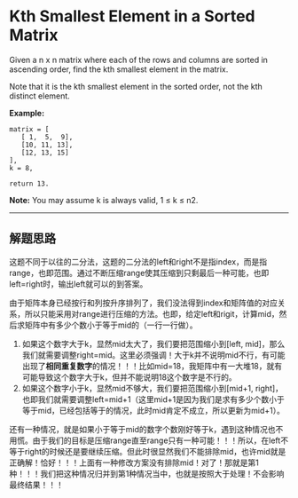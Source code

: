 # Kth Smallest Element in a Sorted Matrix #

Given a n x n matrix where each of the rows and columns are sorted in ascending order, find the kth smallest element in the matrix.

Note that it is the kth smallest element in the sorted order, not the kth distinct element.

**Example:**
```
matrix = [
   [ 1,  5,  9],
   [10, 11, 13],
   [12, 13, 15]
],
k = 8,

return 13.
```
**Note:**
You may assume k is always valid, 1 ≤ k ≤ n2.

---

## 解题思路 ##
这题不同于以往的二分法，这题的二分法的left和right不是指index，而是指range，也即范围。通过不断压缩range使其压缩到只剩最后一种可能，也即left=right时，输出left就可以的到答案。

由于矩阵本身已经按行和列按升序排列了，我们没法得到index和矩阵值的对应关系，所以只能采用对range进行压缩的方法。也即，给定left和rigit，计算mid，然后求矩阵中有多少个数小于等于mid的（一行一行做）。
1. 如果这个数字大于k，显然mid太大了，我们要把范围缩小到[left, mid]，那么我们就需要调整right=mid。这里必须强调！大于k并不说明mid不行，有可能出现了**相同重复数字**的情况！！！比如mid=18，我矩阵中有一大堆18，就有可能导致这个数字大于k，但并不能说明18这个数字是不行的。
2. 如果这个数字小于k，显然mid不够大，我们要把范围缩小到[mid+1, right]，也即我们就需要调整left=mid+1（这里mid+1是因为我们是求有多少个数小于等于mid，已经包括等于的情况，此时mid肯定不成立，所以更新为mid+1）。

还有一种情况，就是如果小于等于mid的数字个数刚好等于k，遇到这种情况也不用慌。由于我们的目标是压缩range直至range只有一种可能！！！所以，在left不等于right的时候还是要继续压缩。但此时很显然我们不能排除mid，也许mid就是正确解！恰好！！！上面有一种修改方案没有排除mid！对了！那就是第1种！！！我们把这种情况归并到第1种情况当中，也就是按照大于处理！不会影响最终结果！！！